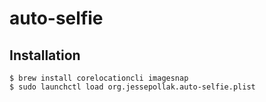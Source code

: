 # auto-selfie

## Installation

```
$ brew install corelocationcli imagesnap
$ sudo launchctl load org.jessepollak.auto-selfie.plist
```
